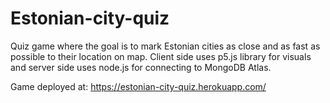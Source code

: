 ﻿# Estonian-city-quiz
 
 Quiz game where the goal is to mark Estonian cities as close and as fast as possible to their location on map. Client side uses p5.js library for visuals and server side uses node.js for connecting to MongoDB Atlas.
 
 Game deployed at: https://estonian-city-quiz.herokuapp.com/
